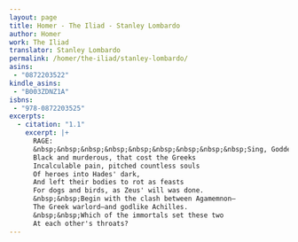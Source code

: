 ```yaml
---
layout: page
title: Homer - The Iliad - Stanley Lombardo
author: Homer
work: The Iliad
translator: Stanley Lombardo
permalink: /homer/the-iliad/stanley-lombardo/
asins:
 - "0872203522"
kindle_asins:
 - "B003ZDNZ1A"
isbns:
 - "978-0872203525"
excerpts:
  - citation: "1.1"
    excerpt: |+
      RAGE:
      &nbsp;&nbsp;&nbsp;&nbsp;&nbsp;&nbsp;&nbsp;&nbsp;&nbsp;Sing, Goddess, Achilles' rage,
      Black and murderous, that cost the Greeks
      Incalculable pain, pitched countless souls
      Of heroes into Hades' dark,
      And left their bodies to rot as feasts
      For dogs and birds, as Zeus' will was done.
      &nbsp;&nbsp;Begin with the clash between Agamemnon—
      The Greek warlord—and godlike Achilles.
      &nbsp;&nbsp;Which of the immortals set these two
      At each other's throats?
---
```




